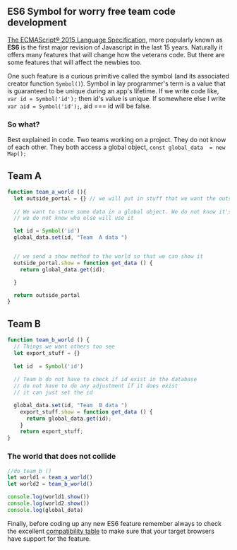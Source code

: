 ## ES6 Symbol for worry free team code development

[The ECMAScript® 2015 Language Specification](http://www.ecma-international.org/ecma-262/6.0/), more popularly known as **ES6** is the first major revision of Javascript in the last 15 years. Naturally it offers many features that will change how the veterans code. But there are some features that will affect the newbies too. 

One such feature is a curious primitive called the symbol (and its associated creator function `Symbol()`). Symbol in lay programmer's term is a value that is guaranteed to be unique during an app's lifetime.  If we write code like, `var id = Symbol('id');` then id's value is unique. If somewhere else I write `var aid = Symbol('id');`, aid === id will be false. 


### So what? 
Best explained in code. Two teams working on a project. They do not know of each other. They both access a global object, `const global_data  = new Map();`

## Team A


```javascript
function team_a_world (){
  let outside_portal = {} // we will put in stuff that we want the outside world to see
  
  // We want to store some data in a global object. We do not know it's details and 
  // we do not know who else will use it

  let id = Symbol('id')
  global_data.set(id, "Team  A data ")


  // we send a show method to the world so that we can show it
  outside_portal.show = function get_data () {
    return global_data.get(id);

  }

  return outside_portal
}
```
## Team B

```javascript
function team_b_world () {
  // Things we want others too see
  let export_stuff = {}
  
  let id  = Symbol('id')
  
  // Team b do not have to check if id exist in the database
  // do not have to do any adjustment if it does exist
  // it can just set the id

  global_data.set(id, "Team  B data ")
    export_stuff.show = function get_data () {
      return global_data.get(id);
    }
    return export_stuff;
}

```


### The world that does not collide
```javascript
//do_team_b ()
let world1 = team_a_world()
let world2 = team_b_world()

console.log(world1.show())
console.log(world2.show())
console.log(global_data)

```


Finally, before coding up any new ES6 feature remember always to check the excellent [compatibility table](http://kangax.github.io/compat-table/es6/) to make sure that your target browsers have support for the feature.
